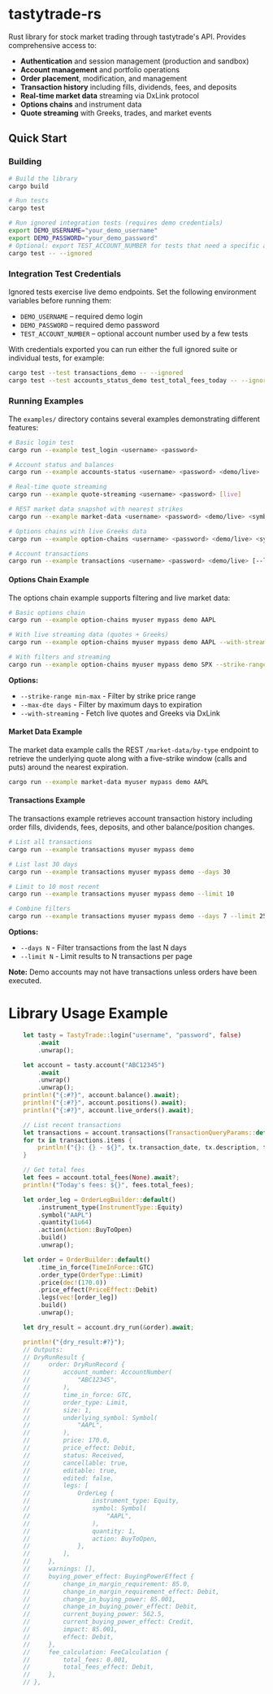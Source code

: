# tastytrade-rs

Rust library for stock market trading through tastytrade's API. Provides comprehensive access to:

- **Authentication** and session management (production and sandbox)
- **Account management** and portfolio operations
- **Order placement**, modification, and management
- **Transaction history** including fills, dividends, fees, and deposits
- **Real-time market data** streaming via DxLink protocol
- **Options chains** and instrument data
- **Quote streaming** with Greeks, trades, and market events

## Quick Start

### Building

```bash
# Build the library
cargo build

# Run tests
cargo test

# Run ignored integration tests (requires demo credentials)
export DEMO_USERNAME="your_demo_username"
export DEMO_PASSWORD="your_demo_password"
# Optional: export TEST_ACCOUNT_NUMBER for tests that need a specific account
cargo test -- --ignored
```

### Integration Test Credentials

Ignored tests exercise live demo endpoints. Set the following environment variables before running them:

- `DEMO_USERNAME` – required demo login
- `DEMO_PASSWORD` – required demo password
- `TEST_ACCOUNT_NUMBER` – optional account number used by a few tests

With credentials exported you can run either the full ignored suite or individual tests, for example:

```bash
cargo test --test transactions_demo -- --ignored
cargo test --test accounts_status_demo test_total_fees_today -- --ignored
```

### Running Examples

The `examples/` directory contains several examples demonstrating different features:

```bash
# Basic login test
cargo run --example test_login <username> <password>

# Account status and balances
cargo run --example accounts-status <username> <password> <demo/live>

# Real-time quote streaming
cargo run --example quote-streaming <username> <password> [live]

# REST market data snapshot with nearest strikes
cargo run --example market-data <username> <password> <demo/live> <symbol>

# Options chains with live Greeks data
cargo run --example option-chains <username> <password> <demo/live> <symbol> [options]

# Account transactions
cargo run --example transactions <username> <password> <demo/live> [--limit N] [--days N]
```

#### Options Chain Example

The options chain example supports filtering and live market data:

```bash
# Basic options chain
cargo run --example option-chains myuser mypass demo AAPL

# With live streaming data (quotes + Greeks)
cargo run --example option-chains myuser mypass demo AAPL --with-streaming

# With filters and streaming
cargo run --example option-chains myuser mypass demo SPX --strike-range 6590-6620 --max-dte 45 --with-streaming
```

**Options:**
- `--strike-range min-max` - Filter by strike price range
- `--max-dte days` - Filter by maximum days to expiration
- `--with-streaming` - Fetch live quotes and Greeks via DxLink

#### Market Data Example

The market data example calls the REST `/market-data/by-type` endpoint to retrieve the underlying quote along with a five-strike window (calls and puts) around the nearest expiration.

```bash
cargo run --example market-data myuser mypass demo AAPL
```

#### Transactions Example

The transactions example retrieves account transaction history including order fills, dividends, fees, deposits, and other balance/position changes.

```bash
# List all transactions
cargo run --example transactions myuser mypass demo

# List last 30 days
cargo run --example transactions myuser mypass demo --days 30

# Limit to 10 most recent
cargo run --example transactions myuser mypass demo --limit 10

# Combine filters
cargo run --example transactions myuser mypass demo --days 7 --limit 25
```

**Options:**
- `--days N` - Filter transactions from the last N days
- `--limit N` - Limit results to N transactions per page

**Note:** Demo accounts may not have transactions unless orders have been executed.

# Library Usage Example

```rust
    let tasty = TastyTrade::login("username", "password", false)
        .await
        .unwrap();

    let account = tasty.account("ABC12345")
        .await
        .unwrap()
        .unwrap();
    println!("{:#?}", account.balance().await);
    println!("{:#?}", account.positions().await);
    println!("{:#?}", account.live_orders().await);

    // List recent transactions
    let transactions = account.transactions(TransactionQueryParams::default()).await?;
    for tx in transactions.items {
        println!("{}: {} - ${}", tx.transaction_date, tx.description, tx.net_value);
    }

    // Get total fees
    let fees = account.total_fees(None).await?;
    println!("Today's fees: ${}", fees.total_fees);

    let order_leg = OrderLegBuilder::default()
        .instrument_type(InstrumentType::Equity)
        .symbol("AAPL")
        .quantity(1u64)
        .action(Action::BuyToOpen)
        .build()
        .unwrap();

    let order = OrderBuilder::default()
        .time_in_force(TimeInForce::GTC)
        .order_type(OrderType::Limit)
        .price(dec!(170.0))
        .price_effect(PriceEffect::Debit)
        .legs(vec![order_leg])
        .build()
        .unwrap();

    let dry_result = account.dry_run(&order).await;

    println!("{dry_result:#?}");
    // Outputs:
    // DryRunResult {
    //     order: DryRunRecord {
    //         account_number: AccountNumber(
    //             "ABC12345",
    //         ),
    //         time_in_force: GTC,
    //         order_type: Limit,
    //         size: 1,
    //         underlying_symbol: Symbol(
    //             "AAPL",
    //         ),
    //         price: 170.0,
    //         price_effect: Debit,
    //         status: Received,
    //         cancellable: true,
    //         editable: true,
    //         edited: false,
    //         legs: [
    //             OrderLeg {
    //                 instrument_type: Equity,
    //                 symbol: Symbol(
    //                     "AAPL",
    //                 ),
    //                 quantity: 1,
    //                 action: BuyToOpen,
    //             },
    //         ],
    //     },
    //     warnings: [],
    //     buying_power_effect: BuyingPowerEffect {
    //         change_in_margin_requirement: 85.0,
    //         change_in_margin_requirement_effect: Debit,
    //         change_in_buying_power: 85.001,
    //         change_in_buying_power_effect: Debit,
    //         current_buying_power: 562.5,
    //         current_buying_power_effect: Credit,
    //         impact: 85.001,
    //         effect: Debit,
    //     },
    //     fee_calculation: FeeCalculation {
    //         total_fees: 0.001,
    //         total_fees_effect: Debit,
    //     },
    // },
```
